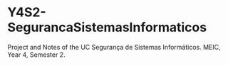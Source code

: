 # Y4S2-SegurancaSistemasInformaticos
Project and Notes of the UC Segurança de Sistemas Informáticos. MEIC, Year 4, Semester 2.
